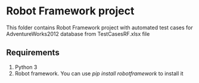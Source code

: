 
# Robot Framework project
This folder contains Robot Framework project with automated test cases for AdventureWorks2012 database from TestCasesRF.xlsx file
## Requirements
1. Python 3
2. Robot framework. You can use _pip install robotframework_ to install it 
